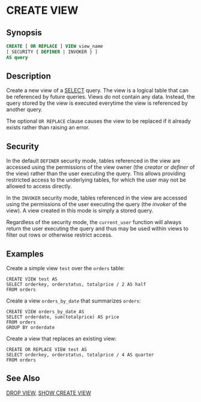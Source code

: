 
CREATE VIEW
===========

Synopsis
--------

``` sql
CREATE [ OR REPLACE ] VIEW view_name
[ SECURITY { DEFINER | INVOKER } ]
AS query
```

Description
-----------

Create a new view of a [SELECT](./select.md) query. The view is a logical table that can be referenced by future queries. Views do not contain any data. Instead, the query stored by the view is executed everytime the view is referenced by another query.

The optional `OR REPLACE` clause causes the view to be replaced if it already exists rather than raising an error.

Security
--------

In the default `DEFINER` security mode, tables referenced in the view are accessed using the permissions of the view owner (the *creator* or *definer* of the view) rather than the user executing the query. This allows providing restricted access to the underlying tables, for which the user may not be allowed to access directly.

In the `INVOKER` security mode, tables referenced in the view are accessed using the permissions of the user executing the query (the *invoker* of the view). A view created in this mode is simply a stored
query.

Regardless of the security mode, the `current_user` function will always return the user executing the query and thus may be used within views to filter out rows or otherwise restrict access.

Examples
--------

Create a simple view `test` over the `orders` table:

    CREATE VIEW test AS
    SELECT orderkey, orderstatus, totalprice / 2 AS half
    FROM orders

Create a view `orders_by_date` that summarizes `orders`:

    CREATE VIEW orders_by_date AS
    SELECT orderdate, sum(totalprice) AS price
    FROM orders
    GROUP BY orderdate

Create a view that replaces an existing view:

    CREATE OR REPLACE VIEW test AS
    SELECT orderkey, orderstatus, totalprice / 4 AS quarter
    FROM orders

See Also
--------

[DROP VIEW](./drop-view.md), [SHOW CREATE VIEW](./show-create-view.md)
